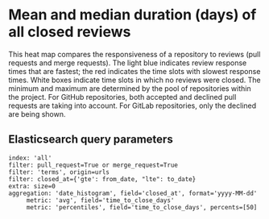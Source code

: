 # Mean and median duration (days) of all closed reviews

This heat map compares the responsiveness of a repository to reviews (pull requests and merge requests). The light blue indicates review response times that are fastest; the red indicates the time slots with slowest response times. White boxes indicate time slots in which no reviews were closed. The minimum and maximum are determined by the pool of repositories within the project. For GitHub repositories, both accepted and declined pull requests are taking into account. For GitLab repositories, only the declined are being shown.

## Elasticsearch query parameters
```
index: 'all'
filter: pull_request=True or merge_request=True
filter: 'terms', origin=urls
filter: closed_at={'gte': from_date, "lte": to_date}
extra: size=0
aggregation: 'date_histogram', field='closed_at', format='yyyy-MM-dd'
     metric: 'avg', field='time_to_close_days'
     metric: 'percentiles', field='time_to_close_days', percents=[50]
```
